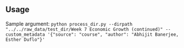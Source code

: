 ## Usage

Sample argument: `python process_dir.py --dirpath "../../raw_data/test_dir/Week 7 Economic Growth (continued)" --custom_metadata '{"source": "course", "author": "Abhijit Banerjee, Esther Duflo"}'`
